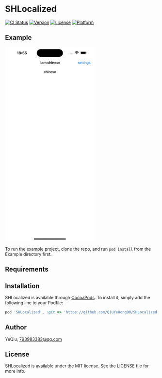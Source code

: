 # SHLocalized

[![CI Status](https://img.shields.io/travis/YeQiu/SHLocalized.svg?style=flat)](https://travis-ci.org/YeQiu/SHLocalized)
[![Version](https://img.shields.io/cocoapods/v/SHLocalized.svg?style=flat)](https://cocoapods.org/pods/SHLocalized)
[![License](https://img.shields.io/cocoapods/l/SHLocalized.svg?style=flat)](https://cocoapods.org/pods/SHLocalized)
[![Platform](https://img.shields.io/cocoapods/p/SHLocalized.svg?style=flat)](https://cocoapods.org/pods/SHLocalized)

## Example
![Simulator Screen Recording - iPhone 15 Pro Max - 2023-11-10 at 18.55.24](assets/Simulator%20Screen%20Recording%20-%20iPhone%2015%20Pro%20Max%20-%202023-11-10%20at%2018.55.24.gif)


To run the example project, clone the repo, and run `pod install` from the Example directory first.

## Requirements

## Installation

SHLocalized is available through [CocoaPods](https://cocoapods.org). To install
it, simply add the following line to your Podfile:

```ruby
pod 'SHLocalized', :git => 'https://github.com/QiuYeHong90/SHLocalized'
```

## Author

YeQiu, 793983383@qq.com

## License

SHLocalized is available under the MIT license. See the LICENSE file for more info.
